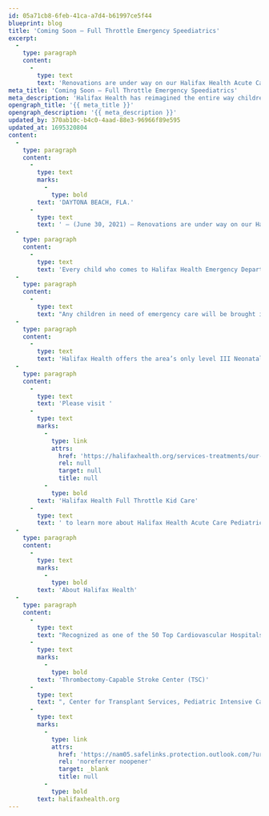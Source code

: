 ```yaml
---
id: 05a71cb8-6feb-41ca-a7d4-b61997ce5f44
blueprint: blog
title: 'Coming Soon – Full Throttle Emergency Speediatrics'
excerpt:
  -
    type: paragraph
    content:
      -
        type: text
        text: 'Renovations are under way on our Halifax Health Acute Care Pediatric Unit. A comprehensive pediatric emergency program will be launched in the fall of 2021, providing specialized emergency care with a seamless transition of care to pediatric acute care, for the safety and oversight of our pediatric patients in Volusia and Flagler Counties. Halifax Health has reimagined the entire way children are cared for in the Emergency Department and the hospital.'
meta_title: 'Coming Soon – Full Throttle Emergency Speediatrics'
meta_description: 'Halifax Health has reimagined the entire way children are cared for in the Emergency Department and the hospital.'
opengraph_title: '{{ meta_title }}'
opengraph_description: '{{ meta_description }}'
updated_by: 370ab10c-b4c0-4aad-88e3-96966f89e595
updated_at: 1695320804
content:
  -
    type: paragraph
    content:
      -
        type: text
        marks:
          -
            type: bold
        text: 'DAYTONA BEACH, FLA.'
      -
        type: text
        text: ' – (June 30, 2021) – Renovations are under way on our Halifax Health Acute Care Pediatric Unit. A comprehensive pediatric emergency program will be launched in the fall of 2021, providing specialized emergency care with a seamless transition of care to pediatric acute care, for the safety and oversight of our pediatric patients in Volusia and Flagler Counties. Halifax Health has reimagined the entire way children are cared for in the Emergency Department and the hospital.'
  -
    type: paragraph
    content:
      -
        type: text
        text: 'Every child who comes to Halifax Health Emergency Department in Daytona Beach, will be seen by a board-certified pediatric specialist – seven days a week, 24 hours a day, 365 days of the year. “By redesigning the pediatric unit so that children being seen in the Emergency Department as well as children who are hospitalized, can be cared for on opposite sides of the same unit, means that specially trained pediatric staff can be shared by both units,” said Dr. Steven Viel, Medical Director, Emergency Services. Dr. Viel added “No matter what time of day, or what day of the week your child needs us, we will have a specialized team of doctors and nurses specifically trained in pediatric emergency medicine to care for children. We are here for your family.”'
  -
    type: paragraph
    content:
      -
        type: text
        text: "Any children in need of emergency care will be brought in through the existing emergency department entrance and assessed by specialized nursing staff to ensure they are safe to be escorted directly to our acute care pediatric unit, the Halifax Health – Betty Jane France Center for Pediatrics, located on the 6th floor of the Fountain Building. \_Children needing immediate care prior to being escorted to the pediatric unit will be taken to a dedicated room in the main emergency department first, where they will be met by both our emergency physician and pediatric team. Children being sent in for admission by their pediatrician or family physician can bypass the main emergency department and go directly to the pediatric unit on the 6th floor."
  -
    type: paragraph
    content:
      -
        type: text
        text: 'Halifax Health offers the area’s only level III Neonatal ICU, the area’s only child and adolescent behavioral services, and now the only Acute Care Pediatric Unit with 24-hour a day pediatrics specialists.'
  -
    type: paragraph
    content:
      -
        type: text
        text: 'Please visit '
      -
        type: text
        marks:
          -
            type: link
            attrs:
              href: 'https://halifaxhealth.org/services-treatments/our-services/pediatrics/pediatric-hospital-services/'
              rel: null
              target: null
              title: null
          -
            type: bold
        text: 'Halifax Health Full Throttle Kid Care'
      -
        type: text
        text: ' to learn more about Halifax Health Acute Care Pediatric Hospital Services.'
  -
    type: paragraph
    content:
      -
        type: text
        marks:
          -
            type: bold
        text: 'About Halifax Health'
  -
    type: paragraph
    content:
      -
        type: text
        text: "Recognized as one of the 50 Top Cardiovascular Hospitals™ in the United States by IBM Watson Health™, Halifax Health serves Volusia and Flagler counties, providing a continuum of health care services through a network of organizations including a tertiary hospital, two community hospitals, an urgent care, psychiatric services, a cancer treatment center with five outreach locations, the area’s largest hospice, a center for inpatient rehabilitation, outpatient rehabilitation clinics, primary care walk-in clinics, a clinic specializing in women’s health, a pediatric care community clinic, three children’s medical practices, a home health care agency and an exclusive provider organization.\_Halifax Health offers the area’s only Level II Trauma Center, "
      -
        type: text
        marks:
          -
            type: bold
        text: 'Thrombectomy-Capable Stroke Center (TSC)'
      -
        type: text
        text: ", Center for Transplant Services, Pediatric Intensive Care Unit, Pediatric Emergency Department, Child and Adolescent Behavioral Services, complete Neurosurgical Services, OB Emergency Department and Level III Neonatal Intensive Care Unit that cares for babies born earlier than 28 weeks.\_For more information, visit\_"
      -
        type: text
        marks:
          -
            type: link
            attrs:
              href: 'https://nam05.safelinks.protection.outlook.com/?url=https%3A%2F%2Furldefense.com%2Fv3%2F__http%3A%2Fhalifaxhealth.org%2F__%3B!aaPAlifS5grJ!T27h5xwRDxjFmhPbooWSeNXC_A7ADouxMrjctNgx5qUzHRW52zqAyPwzfIq1l0t3crUd%24&data=02%7C01%7CTaylor.McDonald%40publix.com%7Ca2db9e4b0cc84691c99108d8324db247%7C623cac68b5d045f191093122c3974cc9%7C0%7C0%7C637314656585826098&sdata=ih9ZVb1%2FXWcSnOo9BvxOoxijVoFtm2%2Bn9dM5Z4p46KU%3D&reserved=0'
              rel: 'noreferrer noopener'
              target: _blank
              title: null
          -
            type: bold
        text: halifaxhealth.org
---
```

